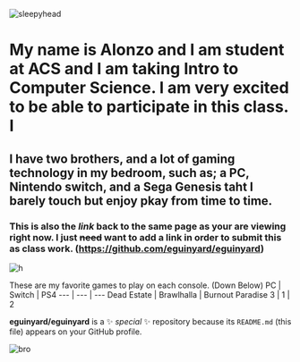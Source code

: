 ![sleepyhead](https://i.pinimg.com/236x/95/e5/99/95e59975625dc8d3f1a3db90317c9053.jpg)
# My name is Alonzo and I am student at ACS and I am taking Intro to Computer Science. I am very excited to be able to participate in this class. I
## I have two brothers, and a lot of gaming technology in my bedroom, such as; a PC, Nintendo switch, and a Sega Genesis taht I barely touch but enjoy pkay from time to time. 
### This is also the *link* back to the same page as your are viewing right now. I just ~~need~~ want to add a link in order to submit this as **class work**. (https://github.com/eguinyard/eguinyard)

![h](https://i.pinimg.com/564x/92/72/d5/9272d505f69d144d72309fa02a4f942e.jpg)

These are my favorite games to play on each console. (Down Below)
PC | Switch | PS4
--- | --- | ---
Dead Estate | Brawlhalla | Burnout Paradise
3 | 1 | 2

**eguinyard/eguinyard** is a ✨ _special_ ✨ repository because its `README.md` (this file) appears on your GitHub profile.

![bro](https://media.tenor.com/qKTBsktfhSgAAAAS/punch-blue-hoodie.gif)
